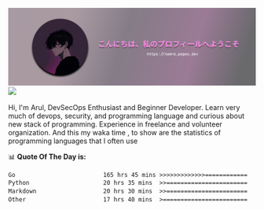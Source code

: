 ![banner](.github/profile-markdown.png)
<img src="https://user-images.githubusercontent.com/73097560/115834477-dbab4500-a447-11eb-908a-139a6edaec5c.gif"></p>

Hi, I'm Arul, DevSecOps Enthusiast and Beginner Developer. Learn very much of devops, security, and programming language and curious about new stack of programming. Experience in freelance and volunteer organization. And this my waka time , to show are the statistics of programming languages that I often use

📊 **Quote Of The Day is:**
<!--START_SECTION:waka-->

```txt
Go                         165 hrs 45 mins >>>>>>>>>>>>>============   53.19 %
Python                     20 hrs 35 mins  >>=======================   06.61 %
Markdown                   20 hrs 30 mins  >>=======================   06.58 %
Other                      17 hrs 40 mins  >========================   05.67 %
```

<!--END_SECTION:waka-->

